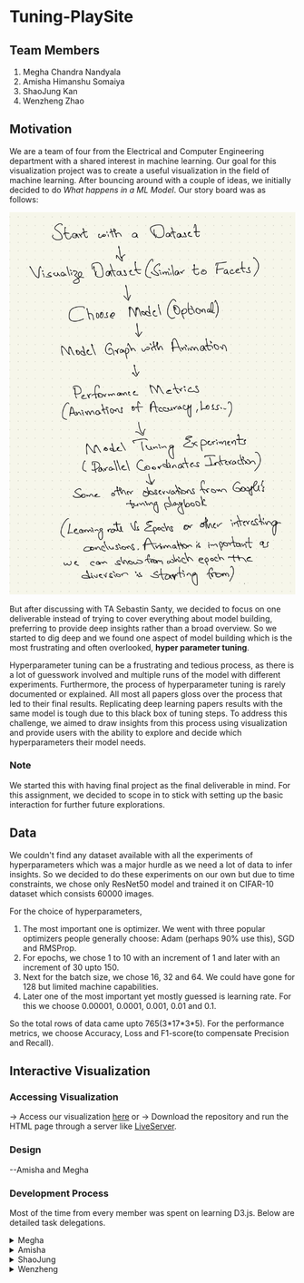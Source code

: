 # Tuning-PlaySite
## Team Members
1. Megha Chandra Nandyala
2. Amisha Himanshu Somaiya
3. ShaoJung Kan
4. Wenzheng Zhao
## Motivation
We are a team of four from the Electrical and Computer Engineering department with a shared interest in machine learning. Our goal for this visualization project was to create a useful visualization in the field of machine learning. After bouncing around with a couple of ideas, we initially decided to do *What happens in a ML Model*. Our story board was as follows:

![Story Flow](Images/Storyflow.jpg)

But after discussing with TA Sebastin Santy, we decided to focus on one deliverable instead of trying to cover everything about model building, preferring to provide deep insights rather than a broad overview. So we started to dig deep and we found one aspect of model building which is the most frustrating and often overlooked, **hyper parameter tuning**. 

Hyperparameter tuning can be a frustrating and tedious process, as there is a lot of guesswork involved and multiple runs of the model with different experiments. Furthermore, the process of hyperparameter tuning is rarely documented or explained. All most all papers gloss over the process that led to their final results. Replicating deep learning papers results with the same model is tough due to this black box of tuning steps. To address this challenge, we aimed to draw insights from this process using visualization and provide users with the ability to explore and decide which hyperparameters their model needs.
### Note
We started this with having final project as the final deliverable in mind. For this assignment, we decided to scope in to stick with setting up the basic interaction for further future explorations.
## Data
We couldn't find any dataset available with all the experiments of hyperparameters which was a major hurdle as we need a lot of data to infer insights. So we decided to do these experiments on our own but due to time constraints, we chose only ResNet50 model and trained it on CIFAR-10 dataset which consists 60000 images. 

For the choice of hyperparameters, 
1. The most important one is optimizer. We went with three popular optimizers people generally choose: Adam (perhaps 90% use this), SGD and RMSProp. 
2. For epochs, we chose 1 to 10 with an increment of 1 and later with an increment of 30 upto 150. 
3. Next for the batch size, we chose 16, 32 and 64. We could have gone for 128 but limited machine capabilities. 
4. Later one of the most important yet mostly guessed is learning rate. For this we choose 0.00001, 0.0001, 0.001, 0.01 and 0.1. 

So the total rows of data came upto 765(3\*17\*3\*5). For the performance metrics, we choose Accuracy, Loss and F1-score(to compensate Precision and Recall).
## Interactive Visualization
### Accessing Visualization
-> Access our visualization [here](https://cse512-23s.github.io/Tuning-PlaySite/) or 
-> Download the repository and run the HTML page through a server like [LiveServer](https://marketplace.visualstudio.com/items?itemName=ritwickdey.LiveServer).
### Design
--Amisha and Megha
### Development Process
Most of the time from every member was spent on learning D3.js. Below are detailed task delegations.
<details>
<summary>Megha</summary>
</details>
<details>
<summary>Amisha</summary>
</details>
<details>
<summary>ShaoJung</summary>

 ShaoJung was responsible for integrating the different components of the visualization and ensuring that the final product was cohesive and functional:
 - By exploring the different options to integrate the Brushable Parallel Coordinates from d3.js into a hosted webpage, the team was able to decide on implementing the visualization with vanilla Javascript code instead of React.js for assignment 3. (8 Hrs)
 - In addition, ShaoJung assisted with the layout design, debugging, and troubleshooting issues that arose during the coding process by finalizing the HTML, Javascript, and CSS contents. (6 Hrs)
 - ShaoJung also managed the deployment process by adding the script for Github integration. (2 Hrs)
 

</details>
<details>
<summary>Wenzheng</summary>
 
On homework 3, I was primarily responsible for project ideation, data preparation, data cleaning, and learning D3.js. 
 
</details>
